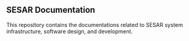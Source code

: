 ## SESAR Documentation

This repository contains the documentations related to SESAR system infrastructure, software design, and development.



